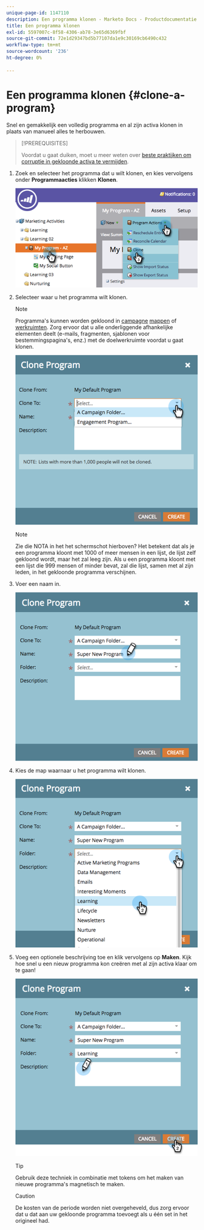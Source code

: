 ```yaml
---
unique-page-id: 1147110
description: Een programma klonen - Marketo Docs - Productdocumentatie
title: Een programma klonen
exl-id: 5597007c-8f58-4306-ab78-3e65d6369fbf
source-git-commit: 72e1d29347bd5b77107da1e9c30169cb6490c432
workflow-type: tm+mt
source-wordcount: '236'
ht-degree: 0%

---
```


# Een programma klonen {#clone-a-program}

Snel en gemakkelijk een volledig programma en al zijn activa klonen in plaats van manueel alles te herbouwen.

>[!PREREQUISITES]
>
>Voordat u gaat duiken, moet u meer weten over [beste praktijken om corruptie in gekloonde activa te vermijden](https://nation.marketo.com/t5/Knowledgebase/Avoiding-Corruption-in-Cloned-Assets/ta-p/249729).

1. Zoek en selecteer het programma dat u wilt klonen, en kies vervolgens onder **Programmaacties** klikken **Klonen**.

   ![](assets/image2014-9-5-14-3a31-3a49.png)

1. Selecteer waar u het programma wilt klonen.

   >[!NOTE]
   >
   >Programma&#39;s kunnen worden gekloond in [campagne](/help/marketo/product-docs/core-marketo-concepts/miscellaneous/create-new-campaign-folder.md) [mappen](/help/marketo/product-docs/core-marketo-concepts/miscellaneous/create-new-campaign-folder.md) of [werkruimten](/help/marketo/product-docs/administration/workspaces-and-person-partitions/create-a-new-workspace.md). Zorg ervoor dat u alle onderliggende afhankelijke elementen deelt (e-mails, fragmenten, sjablonen voor bestemmingspagina&#39;s, enz.) met de doelwerkruimte voordat u gaat klonen.

   ![](assets/cloneto.png)

   >[!NOTE]
   >
   >Zie die NOTA in het het schermschot hierboven? Het betekent dat als je een programma kloont met 1000 of meer mensen in een lijst, de lijst zelf gekloond wordt, maar het zal leeg zijn. Als u een programma kloont met een lijst die 999 mensen of minder bevat, zal die lijst, samen met al zijn leden, in het gekloonde programma verschijnen.

1. Voer een naam in.

   ![](assets/cloneprogramname.png)

1. Kies de map waarnaar u het programma wilt klonen.

   ![](assets/choosefolderclone.png)

1. Voeg een optionele beschrijving toe en klik vervolgens op **Maken**. Kijk hoe snel u een nieuw programma kon creëren met al zijn activa klaar om te gaan!

   ![](assets/createclone.png)

   >[!TIP]
   >
   >Gebruik deze techniek in combinatie met tokens om het maken van nieuwe programma&#39;s magnetisch te maken.

   >[!CAUTION]
   >
   >De kosten van de periode worden niet overgeheveld, dus zorg ervoor dat u dat aan uw gekloonde programma toevoegt als u één set in het origineel had.
